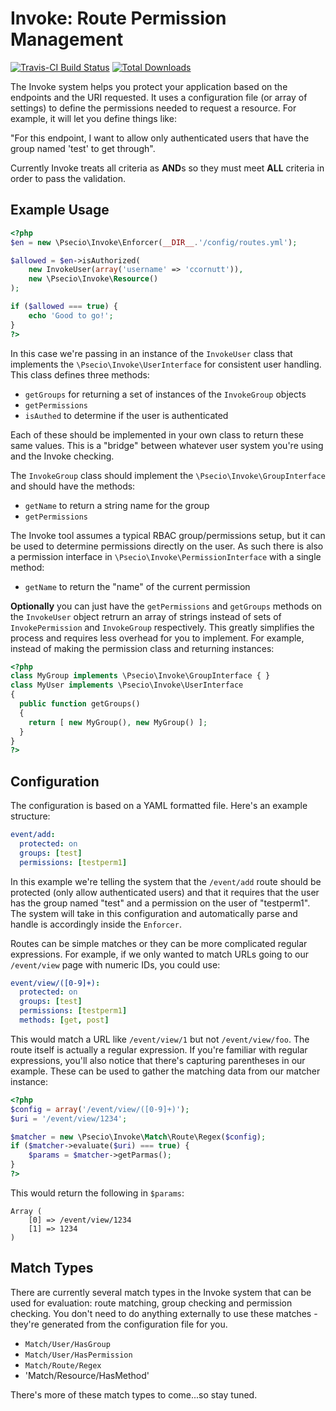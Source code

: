 Invoke: Route Permission Management
===========

[![Travis-CI Build Status](https://secure.travis-ci.org/psecio/invoke.png?branch=master)](http://travis-ci.org/psecio/invoke)
[![Total Downloads](https://img.shields.io/packagist/dt/psecio/invoke.svg?style=flat-square)](https://packagist.org/packages/psecio/invoke)

The Invoke system helps you protect your application based on the endpoints and the URI requested. It uses a configuration file (or array of settings) to define the permissions needed to request a resource. For example, it will let you define things like:

"For this endpoint, I want to allow only authenticated users that have the group named 'test' to get through".

Currently Invoke treats all criteria as **AND**s so they must meet **ALL** criteria in order to pass the validation.

## Example Usage

```php
<?php
$en = new \Psecio\Invoke\Enforcer(__DIR__.'/config/routes.yml');

$allowed = $en->isAuthorized(
    new InvokeUser(array('username' => 'ccornutt')),
    new \Psecio\Invoke\Resource()
);

if ($allowed === true) {
	echo 'Good to go!';
}
?>
```

In this case we're passing in an instance of the `InvokeUser` class that implements the `\Psecio\Invoke\UserInterface` for consistent user handling. This class defines three methods:

- `getGroups` for returning a set of instances of the `InvokeGroup` objects
- `getPermissions`
- `isAuthed` to determine if the user is authenticated

Each of these should be implemented in your own class to return these same values. This is a "bridge" between whatever user system you're using and the Invoke checking.

The `InvokeGroup` class should implement the `\Psecio\Invoke\GroupInterface` and should have the methods:

- `getName` to return a string name for the group
- `getPermissions`

The Invoke tool assumes a typical RBAC group/permissions setup, but it can be used to determine permissions directly on the user. As such there is also a permission interface in `\Psecio\Invoke\PermissionInterface` with a single method:

- `getName` to return the "name" of the current permission


**Optionally** you can just have the `getPermissions` and `getGroups` methods on the `InvokeUser` object retrurn an array of strings instead of sets of `InvokePermission` and `InvokeGroup` respectively. This greatly simplifies the process and requires less overhead for you to implement. For example, instead of making the permission class and returning instances:

```php
<?php
class MyGroup implements \Psecio\Invoke\GroupInterface { }
class MyUser implements \Psecio\Invoke\UserInterface
{
  public function getGroups()
  {
    return [ new MyGroup(), new MyGroup() ];
  }
}
?>
```

## Configuration

The configuration is based on a YAML formatted file. Here's an example structure:

```yaml
event/add:
  protected: on
  groups: [test]
  permissions: [testperm1]
```

In this example we're telling the system that the `/event/add` route should be protected (only allow authenticated users) and that it requires that the user has the group named "test" and a permission on the user of "testperm1". The system will take in this configuration and automatically parse and handle is accordingly inside the `Enforcer`.

Routes can be simple matches or they can be more complicated regular expressions. For example, if we only wanted to match URLs going to our `/event/view` page with numeric IDs, you could use:

```yaml
event/view/([0-9]+):
  protected: on
  groups: [test]
  permissions: [testperm1]
  methods: [get, post]
```

This would match a URL like `/event/view/1` but not `/event/view/foo`. The route itself is actually a regular expression. If you're familiar with regular expressions, you'll also notice that there's capturing parentheses in our example. These can be used to gather the matching data from our matcher instance:

```php
<?php
$config = array('/event/view/([0-9]+)');
$uri = '/event/view/1234';

$matcher = new \Psecio\Invoke\Match\Route\Regex($config);
if ($matcher->evaluate($uri) === true) {
	$params = $matcher->getParmas();
}
?>
```

This would return the following in `$params`:

```
Array (
	[0] => /event/view/1234
	[1] => 1234
)
```

## Match Types

There are currently several match types in the Invoke system that can be used for evaluation: route matching, group checking and permission checking. You don't need to do anything externally to use these matches - they're generated from the configuration file for you.

- `Match/User/HasGroup`
- `Match/User/HasPermission`
- `Match/Route/Regex`
- 'Match/Resource/HasMethod'

There's more of these match types to come...so stay tuned.

